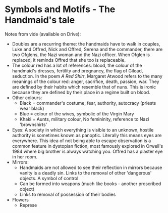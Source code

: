 

# Symbols and Motifs - The Handmaid's tale

Notes from vide (available on Drive):
* Doubles are a recurring theme: the handmaids have to walk in couples, Luke and Offred, Nick and Offred, Serena and the commander, there are two Ofglens, the Nazi woman and the Nazi officer. When Ofglen is replaced, it reminds Offred that she too is replaceable.
* The colour red has a lot of references: blood, the colour of the handmaid's dresses, fertility and pregnancy, the flag of Gilead, seduction. In the poem *A Red Shirt*, Margaret Atwood refers to the many meanings of the colour red: anger, sacrifice, death, passion, war. They are defined by their habits which resemble that of nuns. This is ironic because they are defined by their place in a regime built on blood.
* Other colours:
	* Black = commander's costume, fear, authority, autocracy (priests wear black)
	* Blue = colour of the wives, symbolic of the Virgin Mary
	* Khaki = Aunts, military colour, No femininity, reference to Nazi 'brownshirts'
* Eyes: A society in which everything is visible to an unknown, hostile authority is sometimes known as panoptic. Literally this means eyes are everywhere. This idea of not being able to escape observation is a common feature in dystopian fiction, most famously explored in Orwell's 1984 where big brother is always watching you. Offred has a plaster eye in her room.
* Mirrors:
	* Handmaids are not allowed to see their reflection in mirrors because vanity is a deadly sin. Links to the removal of other 'dangerous' objects. A symbol of control
	* Can be formed into weapons (much like books - another proscribed object)
	* Links to removal of possession of their bodies
* Flowers
	* Represe
<!--stackedit_data:
eyJoaXN0b3J5IjpbLTU2NjAzMjY1MSwxNDA2MTAxNjkzLC04OD
Y4MDIxNjksLTE3MDQwNTcyNTksLTIxMzYzODIwMjksMTc3ODYz
MjYzNywtMTc5MDgxMzAzNSw1MjI1MjM5MzFdfQ==
-->